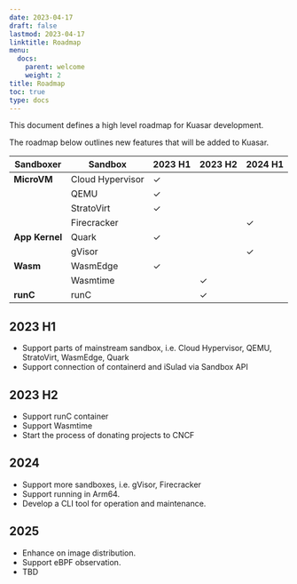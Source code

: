 ```yaml
---
date: 2023-04-17
draft: false
lastmod: 2023-04-17
linktitle: Roadmap
menu:
  docs:
    parent: welcome
    weight: 2
title: Roadmap
toc: true
type: docs
---
```

This document defines a high level roadmap for Kuasar development.

The roadmap below outlines new features that will be added to Kuasar.

| Sandboxer      | Sandbox          | 2023 H1 | 2023 H2 | 2024 H1 |
|----------------|------------------|---------|---------|---------|
| **MicroVM**    | Cloud Hypervisor | ✓       |         |         |
|                | QEMU             | ✓       |         |         |
|                | StratoVirt       | ✓       |         |         |
|                | Firecracker      |         |         | ✓       |
| **App Kernel** | Quark            | ✓       |         |         |
|                | gVisor           |         |         | ✓       |
| **Wasm**       | WasmEdge         | ✓       |         |         |
|                | Wasmtime         |         | ✓       |         |
| **runC**       | runC             |         | ✓       |         |


## 2023 H1

+ Support parts of mainstream sandbox, i.e. Cloud Hypervisor, QEMU, StratoVirt, WasmEdge, Quark
+ Support connection of containerd and iSulad via Sandbox API

## 2023 H2

+ Support runC container
+ Support Wasmtime
+ Start the process of donating projects to CNCF

## 2024

+ Support more sandboxes, i.e. gVisor, Firecracker
+ Support running in Arm64.
+ Develop a CLI tool for operation and maintenance.

## 2025

+ Enhance on image distribution.
+ Support eBPF observation.
+ TBD